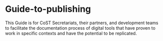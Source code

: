 # Guide-to-publishing
This Guide is for CoST Secretariats, their partners, and development teams to facilitate the documentation process of digital tools that have proven to work in specific contexts and have the potential to be replicated.
